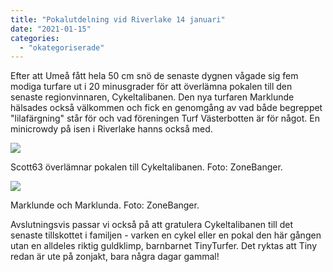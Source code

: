 ```yaml
---
title: "Pokalutdelning vid Riverlake 14 januari"
date: "2021-01-15"
categories: 
  - "okategoriserade"
---
```


Efter att Umeå fått hela 50 cm snö de senaste dygnen vågade sig fem modiga turfare ut i 20 minusgrader för att överlämna pokalen till den senaste regionvinnaren, Cykeltalibanen. Den nya turfaren Marklunde hälsades också välkommen och fick en genomgång av vad både begreppet "lilafärgning" står för och vad föreningen Turf Västerbotten är för något. En minicrowdy på isen i Riverlake hanns också med.

![](https://turfvasterbotten.files.wordpress.com/2021/01/image0.jpg?w=1024)

Scott63 överlämnar pokalen till Cykeltalibanen. Foto: ZoneBanger.

![](https://turfvasterbotten.files.wordpress.com/2021/01/image1.jpg?w=1024)

Marklunde och Marklunda. Foto: ZoneBanger.

Avslutningsvis passar vi också på att gratulera Cykeltalibanen till det senaste tillskottet i familjen - varken en cykel eller en pokal den här gången utan en alldeles riktig guldklimp, barnbarnet TinyTurfer. Det ryktas att Tiny redan är ute på zonjakt, bara några dagar gammal!
